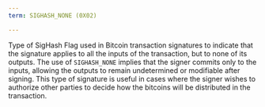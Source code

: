 ```yaml
---
term: SIGHASH_NONE (0X02)

---
```

Type of SigHash Flag used in Bitcoin transaction signatures to indicate that the signature applies to all the inputs of the transaction, but to none of its outputs. The use of `SIGHASH_NONE` implies that the signer commits only to the inputs, allowing the outputs to remain undetermined or modifiable after signing. This type of signature is useful in cases where the signer wishes to authorize other parties to decide how the bitcoins will be distributed in the transaction.